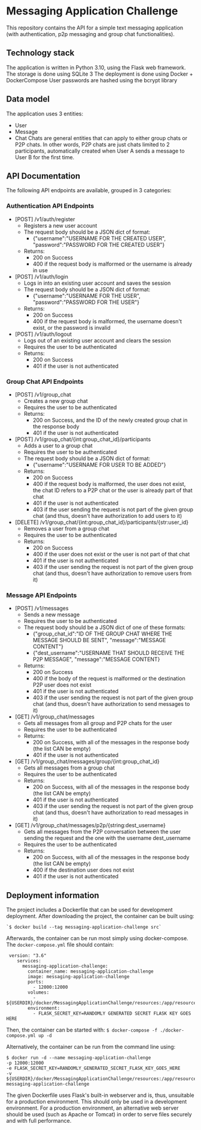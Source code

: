 # Messaging Application Challenge

This repository contains the API for a simple text messaging application (with authentication, p2p messaging and group chat functionalities).

## Technology stack
The application is written in Python 3.10, using the Flask web framework.
The storage is done using SQLite 3
The deployment is done using Docker + DockerCompose
User passwords are hashed using the bcrypt library

## Data model
The application uses 3 entities:
 - User
 - Message
 - Chat
Chats are general entities that can apply to either group chats or P2P chats. In other words, P2P chats are just chats limited to 2 participants, automatically created when User A sends a message to User B for the first time.

## API Documentation
The following API endpoints are available, grouped in 3 categories:

### Authentication API Endpoints

 - [POST] /v1/auth/register
	 - Registers a new user account
	 - The request body should be a JSON dict of format:
		 - {"username":"USERNAME FOR THE CREATED USER", "password":"PASSWORD FOR THE CREATED USER"}
	 - Returns:
		 - 200 on Success
		 - 400 if the request body is malformed or the username is already in use
 - [POST] /v1/auth/login
	 - Logs in into an existing user account and saves the session
	 - The request body should be a JSON dict of format:
		 - {"username":"USERNAME FOR THE USER", "password":"PASSWORD FOR THE USER"}
	 - Returns:
		 - 200 on Success
		 - 400 if the request body is malformed, the username doesn't exist, or the password is invalid
- [POST] /v1/auth/logout
	- Logs out of an existing user account and clears the session
	- Requires the user to be authenticated
	 - Returns:
		 - 200 on Success
		 - 401 if the user is not authenticated

### Group Chat API Endpoints
 - [POST] /v1/group_chat
	 - Creates a new group chat
	- Requires the user to be authenticated
	 - Returns:
		 - 200 on Success, and the ID of the newly created group chat in the response body
		 - 401 if the user is not authenticated
 - [POST] /v1/group_chat/{int:group_chat_id}/participants
	 - Adds a user to a group chat
	- Requires the user to be authenticated
	- The request body should be a JSON dict of format:
		 - {"username":"USERNAME FOR USER TO BE ADDED"}
	 - Returns:
		 - 200 on Success
		 - 400 if the request body is malformed, the user does not exist, the chat ID refers to a P2P chat or the user is already part of that chat
		 -  401 if the user is not authenticated
		 - 403 if the user sending the request is not part of the given group chat (and thus, doesn't have authorization to add users to it)
 - [DELETE] /v1/group_chat/{int:group_chat_id}/participants/{str:user_id}
	 - Removes a user from a group chat
	- Requires the user to be authenticated
	 - Returns:
		 - 200 on Success
		 - 400 if the user does not exist or the user is not part of that chat
		- 401 if the user is not authenticated
		 - 403 if the user sending the request is not part of the given group chat (and thus, doesn't have authorization to remove users from it)

### Message API Endpoints
 - [POST] /v1/messages
	 - Sends a new message
	- Requires the user to be authenticated
	- The request body should be a JSON dict of one of these formats:
		 - {"group_chat_id":"ID OF THE GROUP CHAT WHERE THE MESSAGE SHOULD BE SENT", "message":"MESSAGE CONTENT"}
		- {"dest_username":"USERNAME THAT SHOULD RECEIVE THE P2P MESSAGE", "message":"MESSAGE CONTENT}
	- Returns:
		 - 200 on Success
		 - 400 if the body of the request is malformed or the destination P2P user does not exist
		 - 401 if the user is not authenticated
		 - 403 if the user sending the request is not part of the given group chat (and thus, doesn't have authorization to send messages to it)
 - [GET] /v1/group_chat/messages
	 - Gets all messages from all group and P2P chats for the user
	- Requires the user to be authenticated
	 - Returns:
		 - 200 on Success, with all of the messages in the response body (the list CAN be empty)
		 - 401 if the user is not authenticated
 - [GET] /v1/group_chat/messages/group/{int:group_chat_id}
	 - Gets all messages from a group chat
	- Requires the user to be authenticated
	 - Returns:
		 - 200 on Success, with all of the messages in the response body (the list CAN be empty)
		 - 401 if the user is not authenticated 
		 - 403 if the user sending the request is not part of the given group chat (and thus, doesn't have authorization to read messages in it)
- [GET] /v1/group_chat/messages/p2p/{string:dest_username}
	 - Gets all messages from the P2P conversation between the user sending the request and the one with the username dest_username
	- Requires the user to be authenticated
	 - Returns:
		 - 200 on Success, with all of the messages in the response body (the list CAN be empty)
		 - 400 if the destination user does not exist
		 - 401 if the user is not authenticated

## Deployment information
The project includes a Dockerfile that can be used for development deployment. After downloading the project, the container can be built using:

    `$ docker build --tag messaging-application-challenge src`

Afterwards, the container can be run most simply using docker-compose. The `docker-compose.yml` file should contain:

     version: "3.6"
        services:
          messaging-application-challenge:
            container_name: messaging-application-challenge
            image: messaging-application-challenge
            ports:
              - 12000:12000
            volumes:
              - ${USERDIR}/docker/MessagingApplicationChallenge/resources:/app/resources
            environment:
              - FLASK_SECRET_KEY=RANDOMLY GENERATED SECRET FLASK KEY GOES HERE

Then, the container can be started with:
`$ docker-compose -f ./docker-compose.yml up -d`

Alternatively, the container can be run from the command line using:

    $ docker run -d --name messaging-application-challenge 
    -p 12000:12000
    -e FLASK_SECRET_KEY=RANDOMLY_GENERATED_SECRET_FLASK_KEY_GOES_HERE 
    -v ${USERDIR}/docker/MessagingApplicationChallenge/resources:/app/resources 
    messaging-application-challenge

The given Dockerfile uses Flask's built-in webserver and is, thus, unsuitable for a production environment. This should only be used in a development environment.
For a production environment, an alternative web server should be used (such as Apache or Tomcat) in order to serve files securely and with full performance.
